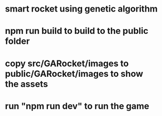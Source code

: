 # smart rocket using genetic algorithm
# npm run build to build to the public folder
# copy src/GARocket/images to public/GARocket/images to show the assets
# run "npm run dev" to run the game 